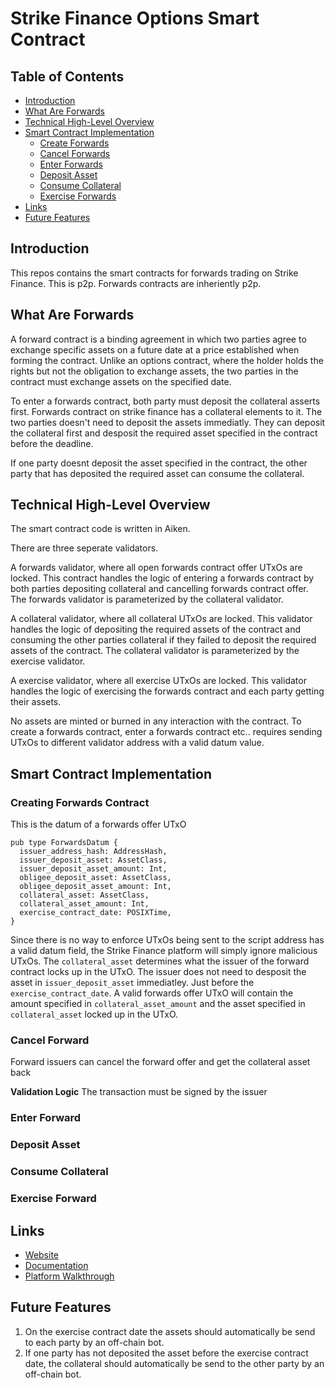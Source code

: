 # Strike Finance Options Smart Contract

## Table of Contents
- [Introduction](#introduction)
- [What Are Forwards](#what-are-forwards)
- [Technical High-Level Overview](#technical-high-level-overview)
- [Smart Contract Implementation](#smart-contract-implementation)
  - [Create Forwards](#create-forwards)
  - [Cancel Forwards](#cancel-forwards)
  - [Enter Forwards](#enter-forwards)
  - [Deposit Asset](#deposit-assets)
  - [Consume Collateral](#consume-collateral)
  - [Exercise Forwards](#exercise-forwards)
- [Links](#links)
- [Future Features](#future-features)


## Introduction
This repos contains the smart contracts for forwards trading on Strike Finance. This is p2p. Forwards contracts are inheriently p2p. 

## What Are Forwards
A forward contract is a binding agreement in which two parties agree to exchange specific assets on a future date at a price established when forming the contract. Unlike an options contract, where the holder holds the rights but not the obligation to exchange assets, the two parties in the contract must exchange assets on the specified date. 

To enter a forwards contract, both party must deposit the collateral asserts first. Forwards contract on strike finance has a collateral elements to it. The two parties doesn't need to deposit the assets immediatly. They can deposit the collateral first and desposit the required asset specified in the contract before the deadline.

If one party doesnt deposit the asset specified in the contract, the other party that has deposited the required asset can consume the collateral. 

## Technical High-Level Overview
The smart contract code is written in Aiken.

There are three seperate validators. 

A forwards validator, where all open forwards contract offer UTxOs are locked. This contract handles the logic of entering a forwards contract by both parties depositing collateral and cancelling forwards contract offer. The forwards validator is parameterized by the collateral validator.

A collateral validator, where all collateral UTxOs are locked. This validator handles the logic of depositing the required assets of the contract and consuming the other parties collateral if they failed to deposit the required assets of the contract. The collateral validator is parameterized by the exercise validator.

A exercise validator, where all exercise UTxOs are locked. This validator handles the logic of exercising the forwards contract and each party getting their assets.

No assets are minted or burned in any interaction with the contract. To create a forwards contract, enter a forwards contract etc.. requires sending UTxOs to different validator address with a valid datum value. 

## Smart Contract Implementation

### Creating Forwards Contract
This is the datum of a forwards offer UTxO
```
pub type ForwardsDatum {
  issuer_address_hash: AddressHash,
  issuer_deposit_asset: AssetClass,
  issuer_deposit_asset_amount: Int,
  obligee_deposit_asset: AssetClass,
  obligee_deposit_asset_amount: Int,
  collateral_asset: AssetClass,
  collateral_asset_amount: Int,
  exercise_contract_date: POSIXTime,
}
```
Since there is no way to enforce UTxOs being sent to the script address has a valid datum field, the Strike Finance platform will simply ignore malicious UTxOs. The `collateral_asset` determines what the issuer of the forward contract locks up in the UTxO. The issuer does not need to desposit the asset in `issuer_deposit_asset` immediatley. Just before the `exercise_contract_date`. A valid forwards offer UTxO will contain the amount specified in `collateral_asset_amount` and the asset specified in `collateral_asset` locked up in the UTxO. 

### Cancel Forward
Forward issuers can cancel the forward offer and get the collateral asset back 

**Validation Logic**
The transaction must be signed by the issuer 

### Enter Forward 

### Deposit Asset

### Consume Collateral

### Exercise Forward 

## Links
- [Website](https://www.strikefinance.org/forwards)
- [Documentation](https://docs.strikefinance.org/)
- [Platform Walkthrough](https://youtu.be/l7Qaizf4NtI)

## Future Features

1. On the exercise contract date the assets should automatically be send to each party by an off-chain bot.
2. If one party has not deposited the asset before the exercise contract date, the collateral should automatically be send to the other party by an off-chain bot.


